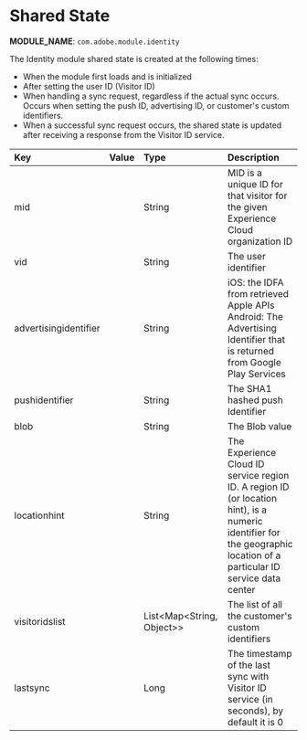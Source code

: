 # Shared State

**MODULE\_NAME**: `com.adobe.module.identity`

The Identity module shared state is created at the following times:

* When the module first loads and is initialized
* After setting the user ID \(Visitor ID\)
* When handling a sync request, regardless if the actual sync occurs. Occurs when setting the push ID, advertising ID, or customer's custom identifiers.
* When a successful sync request occurs, the shared state is updated after receiving a response from the Visitor ID service.

| Key | Value | Type | Description |
| :--- | :--- | :--- | :--- |
| mid |  | String | MID is a unique ID for that visitor for the given Experience Cloud organization ID |
| vid |  | String | The user identifier |
| advertisingidentifier |  | String | iOS: the IDFA from retrieved Apple APIs <br />Android: The Advertising Identifier that is returned from Google Play Services |
| pushidentifier |  | String | The SHA1 hashed push Identifier |
| blob |  | String | The Blob value |
| locationhint |  | String | The Experience Cloud ID service region ID. A region ID \(or location hint\), is a numeric identifier for the geographic location of a particular ID service data center |
| visitoridslist |  | List<Map<String, Object>> | The list of all the customer's custom identifiers |
| lastsync |  | Long | The timestamp of the last  sync with Visitor ID service (in seconds), by default it is 0 |


